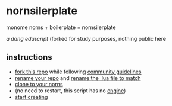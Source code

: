 # nornsilerplate
monome norns + boilerplate = nornsilerplate

*a dang eduscript*
(forked for study purposes, nothing public here

## instructions

- [fork this repo](https://docs.github.com/en/get-started/quickstart/fork-a-repo) while following [community guidelines](https://llllllll.co/t/39028)
- [rename your repo](https://docs.github.com/en/repositories/creating-and-managing-repositories/renaming-a-repository) and [rename the .lua file to match](https://monome.org/docs/norns/maiden/#file-viewer)
- [clone to your norns](https://monome.org/docs/norns/maiden/#fetch)
- (no need to restart, this script has no [engine](https://monome.org/docs/norns/engine-study-1/))
- [start creating](https://discord.com/invite/hfC5Fmw)
